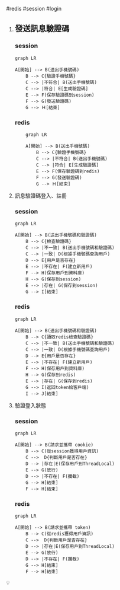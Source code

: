 #redis #session #login

1.  ## 發送訊息驗證碼
	### session 
	```mermaid 
	graph LR 
	
	A[開始] --> B(送出手機號碼)
	    B --> C{驗證手機號碼}
	    C --> |不符合| B(送出手機號碼)
	    C --> |符合| E[生成驗證碼]
	    E --> F(保存驗證碼到session)
	    F --> G(發送驗證碼)
	    G --> Ｈ[結束]
	```

	### redis
	
	```mermaid 
		graph LR 
		
		A[開始] --> B(送出手機號碼)
		    B --> C{驗證手機號碼}
		    C --> |不符合| B(送出手機號碼)
		    C --> |符合| E[生成驗證碼]
		    E --> F(保存驗證碼到redis)
		    F --> G(發送驗證碼)
		    G --> Ｈ[結束]
	```
	
2. 訊息驗證碼登入、註冊
	### session
	```mermaid 
	graph LR 
	
	A[開始] --> B(送出手機號碼和驗證碼)
		B --> C{檢查驗證碼}
		C --> |不一致| B(送出手機號碼和驗證碼)
		C --> |一致| D(根據手機號碼查詢用戶)
		D --> E{用戶是否存在}
		E --> |不存在| F(建立新用戶)
		F --> H(保存用戶到資料庫)
		H --> G(保存到session)
		E --> |存在| G(保存到session)
		G --> I[結束]
	```
	### redis
	```mermaid 
	graph LR 
	
	A[開始] --> B(送出手機號碼和驗證碼)
		B --> C{讀取redis檢查驗證碼}
		C --> |不一致| B(送出手機號碼和驗證碼)
		C --> |一致| D(根據手機號碼查詢用戶)
		D --> E{用戶是否存在}
		E --> |不存在| F(建立新用戶)
		F --> H(保存用戶到資料庫)
		H --> G(保存到redis)
		E --> |存在| G(保存到redis)
		G --> I(返回token給客戶端)
		I --> J[結束]
	```
3. 驗證登入狀態
	### session
	```mermaid 
	graph LR 
	
	A[開始] --> B(請求並攜帶 cookie)
		B --> C(從session獲得用戶資訊)
		C -->  D{判斷用戶是否存在}
		D --> |存在|E(保存用戶到ThreadLocal)
		E --> G(放行)
		D --> |不存在| F(攔截)
		G --> H[結束]
		F --> H[結束]
	```
	### redis
	```mermaid 
	graph LR 
	
	A[開始] --> B(請求並攜帶 token)
		B --> C(從redis獲得用戶資訊)
		C -->  D{判斷用戶是否存在}
		D --> |存在|E(保存用戶到ThreadLocal)
		E --> G(放行)
		D --> |不存在| F(攔截)
		G --> H[結束]
		F --> H[結束]
	```

💡